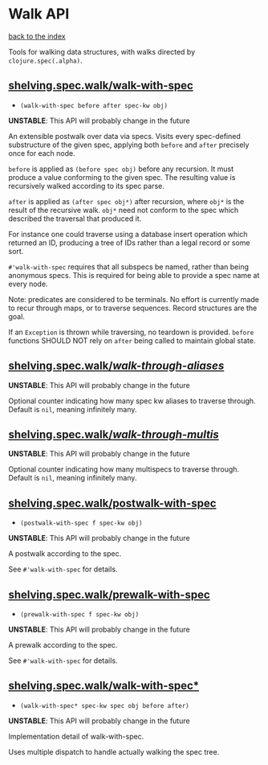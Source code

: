 # Walk API

[back to the index](/README.md#usage)

Tools for walking data structures, with walks directed by `clojure.spec(.alpha)`.

## [shelving.spec.walk/walk-with-spec](shelving/spec/walk.clj#L163)
 - `(walk-with-spec before after spec-kw obj)`

**UNSTABLE**: This API will probably change in the future

An extensible postwalk over data via specs. Visits every spec-defined substructure of the given spec, applying both `before` and `after` precisely once for each node.

`before` is applied as `(before spec obj)` before any recursion. It must produce a value conforming to the given spec. The resulting value is recursively walked according to its spec parse.

`after` is applied as `(after spec obj*)` after recursion, where `obj*` is the result of the recursive walk. `obj*` need not conform to the spec which described the traversal that produced it.

For instance one could traverse using a database insert operation which returned an ID, producing a tree of IDs rather than a legal record or some sort.

`#'walk-with-spec` requires that all subspecs be named, rather than being anonymous specs. This is required for being able to provide a spec name at every node.

Note: predicates are considered to be terminals. No effort is currently made to recur through maps, or to traverse sequences. Record structures are the goal.

If an `Exception` is thrown while traversing, no teardown is provided. `before` functions SHOULD NOT rely on `after` being called to maintain global state.

## [shelving.spec.walk/*walk-through-aliases*](shelving/spec/walk.clj#L39)

**UNSTABLE**: This API will probably change in the future

Optional counter indicating how many spec kw aliases to traverse through.
Default is `nil`, meaning infinitely many.

## [shelving.spec.walk/*walk-through-multis*](shelving/spec/walk.clj#L47)

**UNSTABLE**: This API will probably change in the future

Optional counter indicating how many multispecs to traverse through.
Default is `nil`, meaning infinitely many.

## [shelving.spec.walk/postwalk-with-spec](shelving/spec/walk.clj#L201)
 - `(postwalk-with-spec f spec-kw obj)`

**UNSTABLE**: This API will probably change in the future

A postwalk according to the spec.

See `#'walk-with-spec` for details.

## [shelving.spec.walk/prewalk-with-spec](shelving/spec/walk.clj#L211)
 - `(prewalk-with-spec f spec-kw obj)`

**UNSTABLE**: This API will probably change in the future

A prewalk according to the spec.

See `#'walk-with-spec` for details.

## [shelving.spec.walk/walk-with-spec*](shelving/spec/walk.clj#L13)
 - `(walk-with-spec* spec-kw spec obj before after)`

**UNSTABLE**: This API will probably change in the future

Implementation detail of walk-with-spec.

Uses multiple dispatch to handle actually walking the spec tree.


